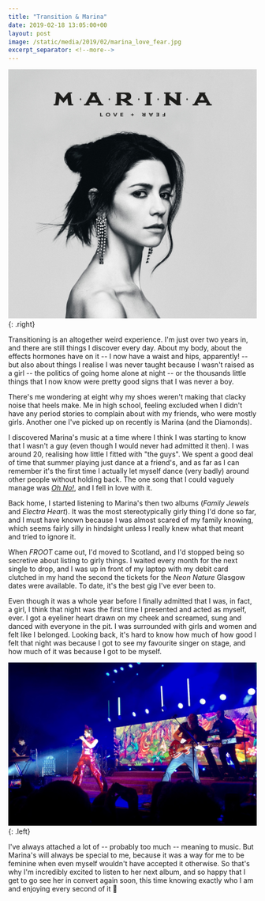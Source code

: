 ```yaml
---
title: "Transition & Marina"
date: 2019-02-18 13:05:00+00
layout: post
image: /static/media/2019/02/marina_love_fear.jpg
excerpt_separator: <!--more-->
---
```


![Marina's Love+Fear album][i1]{: .right}

Transitioning is an altogether weird experience. I'm just over two years in, and there are still things I discover every day. About my body, about the effects hormones have on it -- I now have a waist and hips, apparently! -- but also about things I realise I was never taught because I wasn't raised as a girl -- the politics of going home alone at night -- or the thousands little things that I now know were pretty good signs that I was never a boy.

There's me wondering at eight why my shoes weren't making that clacky noise that heels make. Me in high school, feeling excluded when I didn't have any period stories to complain about with my friends, who were mostly girls. Another one I've picked up on recently is Marina (and the Diamonds).

<!--more-->

I discovered Marina's music at a time where I think I was starting to know that I wasn't a guy (even though I would never had admitted it then). I was around 20, realising how little I fitted with "the guys". We spent a good deal of time that summer playing just dance at a friend's, and as far as I can remember it's the first time I actually let myself dance (very badly) around other people without holding back. The one song that I could vaguely manage was [_Oh No!_][1], and I fell in love with it.

Back home, I started listening to Marina's then two albums (_Family Jewels_ and _Electra Heart_). It was the most stereotypically girly thing I'd done so far, and I must have known because I was almost scared of my family knowing, which seems fairly silly in hindsight unless I really knew what that meant and tried to ignore it.

When _FROOT_ came out, I'd moved to Scotland, and I'd stopped being so secretive about listing to girly things. I waited every month for the next single to drop, and I was up in front of my laptop with my debit card clutched in my hand the second the tickets for the _Neon Nature_ Glasgow dates were available. To date, it's the best gig I've ever been to.

Even though it was a whole year before I finally admitted that I was, in fact, a girl, I think that night was the first time I presented and acted as myself, ever. I got a eyeliner heart drawn on my cheek and screamed, sung and danced with everyone in the pit. I was surrounded with girls and women and felt like I belonged. Looking back, it's hard to know how much of how good I felt that night was because I got to see my favourite singer on stage, and how much of it was because I got to be myself.

![Neon Nature Tour concert picture][i2]{: .left}

I've always attached a lot of -- probably too much -- meaning to music. But Marina's will always be special to me, because it was a way for me to be feminine when even myself wouldn't have accepted it otherwise. So that's why I'm incredibly excited to listen to her next album, and so happy that I get to go see her in convert again soon, this time knowing exactly who I am and enjoying every second of it 💎

 [1]: https://www.youtube.com/watch?v=Cr-SqRWImmI
 
 [i1]: /static/media/2019/02/marina_love_fear.jpg
 [i2]: /static/media/2019/02/marina_neon_nature.jpg

